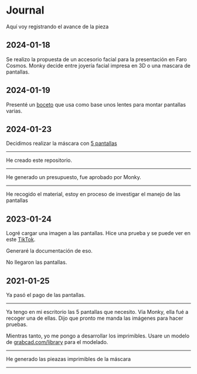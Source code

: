 # Journal

Aquí voy registrando el avance de la pieza

## 2024-01-18
Se realizo la propuesta de un accesorio facial para la presentación en Faro Cosmos. Monky decide entre joyería facial impresa en 3D o una mascara de pantallas.

## 2024-01-19
Presenté un [boceto](https://github.com/hugoescalpelo/Exp4nd1ng-P3rs0n4l/blob/main/Imagenes/Boceto.png) que usa como base unos lentes para montar pantallas varias. 

## 2024-01-23
Decidimos realizar la máscara con [5 pantallas](https://github.com/hugoescalpelo/Exp4nd1ng-P3rs0n4l/blob/main/Imagenes/5pantallas.jpg)

---
He creado este repositorio.

---
He generado un presupuesto, fue aprobado por Monky.

---
He recogido el material, estoy en proceso de investigar el manejo de las pantallas

## 2023-01-24

Logré cargar una imagen a las pantallas. Hice una prueba y se puede ver en este [TikTok](https://www.tiktok.com/@hugoescalpelo/video/7327761072075607302?lang=es).

Generaré la documentación de eso.

No llegaron las pantallas.

## 2021-01-25

Ya pasó el pago de las pantallas.

---
Ya tengo en mi escritorio las 5 pantallas que necesito. Vía Monky, ella fué a recoger una de ellas. Dijo que pronto me manda las imágenes para hacer pruebas.

Mientras tanto, yo me pongo a desarrollar los imprimibles. Usare un modelo de [grabcad.com/library](grabcad.com/library) para el modelado.

---
He generado las pieazas imprimibles de la máscara

---